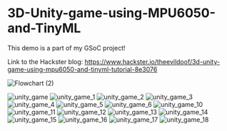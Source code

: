 # 3D-Unity-game-using-MPU6050-and-TinyML

This demo is a part of my GSoC project!

Link to the Hackster blog: https://www.hackster.io/theevildoof/3d-unity-game-using-mpu6050-and-tinyml-tutorial-8e3076

![Flowchart (2)](https://user-images.githubusercontent.com/72989277/176197820-39f88a0d-caf4-4d5d-b4e1-c26dbbbd8b2e.jpg)

![unity_game](https://user-images.githubusercontent.com/72989277/175484440-7151f4e4-caee-4f15-9288-d3c922085578.png)
![unity_game_1](https://user-images.githubusercontent.com/72989277/175484457-5714fb13-1b0e-4195-b537-935fd753b185.png)
![unity_game_2](https://user-images.githubusercontent.com/72989277/175484463-df19b546-dc3f-4d72-90b7-c9ed9a65f868.png)
![unity_game_3](https://user-images.githubusercontent.com/72989277/175484470-ee4abebf-2ead-4eab-a9d1-48571f36607b.png)
![unity_game_4](https://user-images.githubusercontent.com/72989277/175484483-c4d1159e-53b1-45c9-b52f-5357e62de2a4.png)
![unity_game_5](https://user-images.githubusercontent.com/72989277/175484492-ef093f5f-66fc-45db-9d7c-16f4603e74db.png)
![unity_game_6](https://user-images.githubusercontent.com/72989277/175484496-5cb903bb-71f2-4e63-8d10-cd87acd81b16.png)
![unity_game_10](https://user-images.githubusercontent.com/72989277/175484501-123ea3f1-9da3-4926-baae-aa98bdbdcc0b.png)
![unity_game_11](https://user-images.githubusercontent.com/72989277/175484502-9491009d-f8cc-4819-8f76-133420715096.png)
![unity_game_12](https://user-images.githubusercontent.com/72989277/175484508-a467cb4c-cf97-41d2-8fe6-be56e9ab35fb.png)
![unity_game_13](https://user-images.githubusercontent.com/72989277/175484516-c6a77855-a112-4cc2-9b0a-ebfb06bcc7bd.png)
![unity_game_14](https://user-images.githubusercontent.com/72989277/175484519-7f5b7223-2ba6-49be-8f52-be3c5591fd8f.png)
![unity_game_15](https://user-images.githubusercontent.com/72989277/175484522-74c48696-31ad-4526-8c87-5e2761e189f7.png)
![unity_game_16](https://user-images.githubusercontent.com/72989277/175484523-a3a99dd9-657a-42e1-98f5-cf1475962c3a.png)
![unity_game_17](https://user-images.githubusercontent.com/72989277/175484526-481040c2-9a09-47d2-bce3-81bdf45edc3f.png)
![unity_game_18](https://user-images.githubusercontent.com/72989277/175484527-6456ff6e-0e0f-4c9b-bd0c-ff6ac50d32bf.png)
